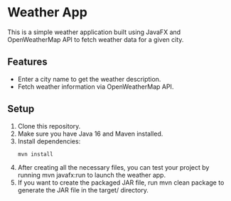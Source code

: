 # Weather App

This is a simple weather application built using JavaFX and OpenWeatherMap API to fetch weather data for a given city.

## Features

- Enter a city name to get the weather description.
- Fetch weather information via OpenWeatherMap API.

## Setup

1. Clone this repository.
2. Make sure you have Java 16 and Maven installed.
3. Install dependencies:
   ```bash
   mvn install
4. After creating all the necessary files, you can test your project by running mvn javafx:run to launch the weather app.
5. If you want to create the packaged JAR file, run mvn clean package to generate the JAR file in the target/ directory.

